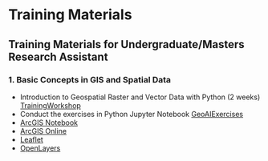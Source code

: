 # Training Materials 

## Training Materials for Undergraduate/Masters Research Assistant

### 1. Basic Concepts in GIS and Spatial Data
 
- Introduction to Geospatial Raster and Vector Data with Python (2
weeks) [TrainingWorkshop] 
-  Conduct the exercises in Python Jupyter Notebook [GeoAIExercises]
-  [ArcGIS Notebook]
-  [ArcGIS Online]
-  [Leaflet]
-  [OpenLayers]
 
 
 [//]: # (These are reference links used in the body of this note and get stripped out when the markdown processor does its job. There is no need to format nicely because it shouldn't be seen. Thanks SO - http://stackoverflow.com/questions/4823468/store-comments-in-markdown-syntax)

   [TrainingWorkshop]: <https://carpentries-incubator.github.io/geospatial-python/>
   [GeoAIExercises]: <https://drive.google.com/drive/u/1/folders/1SNt_WWdDyUcQBwTa4WX4lrZznWF7_ztS>
   [ArcGIS Online]: <https://learn-arcgis-learngis.hub.arcgis.com/>
   [ArcGIS Notebook]: <https://www.esri.com/en-us/arcgis/products/arcgis-notebooks/overview>
   [Leaflet]: <https://leafletjs.com/>
   [OpenLayers]: <https://openlayers.org/en/latest/doc/tutorials/>
